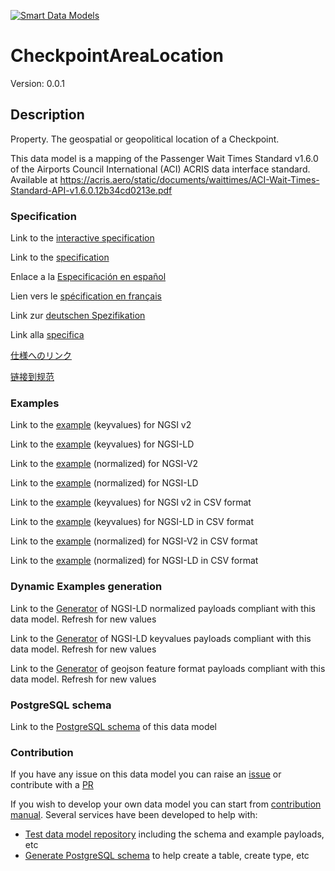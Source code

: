 [![Smart Data Models](https://smartdatamodels.org/wp-content/uploads/2022/01/SmartDataModels_logo.png "Logo")](https://smartdatamodels.org)
# CheckpointAreaLocation
Version: 0.0.1

## Description 

Property. The geospatial or geopolitical location of a Checkpoint.

This data model is a mapping of the Passenger Wait Times Standard v1.6.0 of the Airports Council International (ACI) ACRIS data interface standard. Available at https://acris.aero/static/documents/waittimes/ACI-Wait-Times-Standard-API-v1.6.0.12b34cd0213e.pdf
### Specification

Link to the [interactive specification](https://swagger.lab.fiware.org/?url=https://smart-data-models.github.io/dataModel.ACRIS/CheckpointAreaLocation/swagger.yaml)

Link to the [specification](https://github.com/smart-data-models/dataModel.ACRIS/blob/master/CheckpointAreaLocation/doc/spec.md)

Enlace a la [Especificación en español](https://github.com/smart-data-models/dataModel.ACRIS/blob/master/CheckpointAreaLocation/doc/spec_ES.md)

Lien vers le [spécification en français](https://github.com/smart-data-models/dataModel.ACRIS/blob/master/CheckpointAreaLocation/doc/spec_FR.md)

Link zur [deutschen Spezifikation](https://github.com/smart-data-models/dataModel.ACRIS/blob/master/CheckpointAreaLocation/doc/spec_DE.md)

Link alla [specifica](https://github.com/smart-data-models/dataModel.ACRIS/blob/master/CheckpointAreaLocation/doc/spec_IT.md)

[仕様へのリンク](https://github.com/smart-data-models/dataModel.ACRIS/blob/master/CheckpointAreaLocation/doc/spec_JA.md)

[链接到规范](https://github.com/smart-data-models/dataModel.ACRIS/blob/master/CheckpointAreaLocation/doc/spec_ZH.md)
### Examples

Link to the [example](https://smart-data-models.github.io/dataModel.ACRIS/CheckpointAreaLocation/examples/example.json) (keyvalues) for NGSI v2

Link to the [example](https://smart-data-models.github.io/dataModel.ACRIS/CheckpointAreaLocation/examples/example.jsonld) (keyvalues) for NGSI-LD

Link to the [example](https://smart-data-models.github.io/dataModel.ACRIS/CheckpointAreaLocation/examples/example-normalized.json) (normalized) for NGSI-V2

Link to the [example](https://smart-data-models.github.io/dataModel.ACRIS/CheckpointAreaLocation/examples/example-normalized.jsonld) (normalized) for NGSI-LD

Link to the [example](https://github.com/smart-data-models/dataModel.ACRIS/blob/master/CheckpointAreaLocation/examples/example.json.csv) (keyvalues) for NGSI v2 in CSV format

Link to the [example](https://github.com/smart-data-models/dataModel.ACRIS/blob/master/CheckpointAreaLocation/examples/example.jsonld.csv) (keyvalues) for NGSI-LD in CSV format

Link to the [example](https://github.com/smart-data-models/dataModel.ACRIS/blob/master/CheckpointAreaLocation/examples/example-normalized.json.csv) (normalized) for NGSI-V2 in CSV format

Link to the [example](https://github.com/smart-data-models/dataModel.ACRIS/blob/master/CheckpointAreaLocation/examples/example-normalized.jsonld.csv) (normalized) for NGSI-LD in CSV format
### Dynamic Examples generation

Link to the [Generator](https://smartdatamodels.org/extra/ngsi-ld_generator.php?schemaUrl=https://raw.githubusercontent.com/smart-data-models/dataModel.ACRIS/master/CheckpointAreaLocation/schema.json&email=info@smartdatamodels.org) of NGSI-LD normalized payloads compliant with this data model. Refresh for new values

Link to the [Generator](https://smartdatamodels.org/extra/ngsi-ld_generator_keyvalues.php?schemaUrl=https://raw.githubusercontent.com/smart-data-models/dataModel.ACRIS/master/CheckpointAreaLocation/schema.json&email=info@smartdatamodels.org) of NGSI-LD keyvalues payloads compliant with this data model. Refresh for new values

Link to the [Generator](https://smartdatamodels.org/extra/geojson_features_generator.php?schemaUrl=https://raw.githubusercontent.com/smart-data-models/dataModel.ACRIS/master/CheckpointAreaLocation/schema.json&email=info@smartdatamodels.org) of geojson feature format payloads compliant with this data model. Refresh for new values
### PostgreSQL schema

Link to the [PostgreSQL schema](https://github.com/smart-data-models/dataModel.ACRIS/blob/master/CheckpointAreaLocation/schema.sql) of this data model
### Contribution

 If you have any issue on this data model you can raise an [issue](https://github.com/smart-data-models/dataModel.ACRIS/issues)  or contribute with a [PR](https://github.com/smart-data-models/dataModel.ACRIS/pulls)

 If you wish to develop your own data model you can start from [contribution manual](https://bit.ly/contribution_manual). Several services have been developed to help with: 
 - [Test data model repository](https://smartdatamodels.org/index.php/data-models-contribution-api/) including the schema and example payloads, etc
 - [Generate PostgreSQL schema](https://smartdatamodels.org/index.php/sql-service/) to help create a table, create type, etc